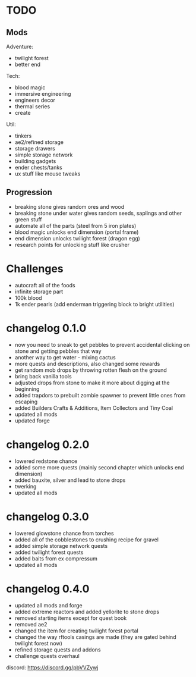 # TODO

## Mods

Adventure:

- twilight forest
- better end

Tech:

- blood magic
- immersive engineering
- engineers decor
- thermal series
- create

Util:

- tinkers
- ae2/refined storage
- storage drawers
- simple storage network
- building gadgets
- ender chests/tanks
- ux stuff like mouse tweaks

## Progression

- breaking stone gives random ores and wood
- breaking stone under water gives random seeds, saplings and other green stuff
- automate all of the parts (steel from 5 iron plates)
- blood magic unlocks end dimension (portal frame)
- end dimension unlocks twilight forest (dragon egg)
- research points for unlocking stuff like crusher

# Challenges

- autocraft all of the foods
- infinite storage part
- 100k blood
- 1k ender pearls (add enderman triggering block to bright utilities)

# changelog 0.1.0

- now you need to sneak to get pebbles to prevent accidental clicking on stone and getting pebbles that way
- another way to get water - mixing cactus
- more quests and descriptions, also changed some rewards
- get random mob drops by throwing rotten flesh on the ground
- bring back vanilla tools
- adjusted drops from stone to make it more about digging at the beginning
- added trapdors to prebuilt zombie spawner to prevent little ones from escaping
- added Builders Crafts & Additions, Item Collectors and Tiny Coal
- updated all mods
- updated forge

# changelog 0.2.0

- lowered redstone chance
- added some more quests (mainly second chapter which unlocks end dimension)
- added bauxite, silver and lead to stone drops
- twerking
- updated all mods

# changelog 0.3.0

- lowered glowstone chance from torches
- added all of the cobblestones to crushing recipe for gravel
- added simple storage network quests
- added twilight forest quests
- added baits from ex compressum
- updated all mods

# changelog 0.4.0

- updated all mods and forge
- added extreme reactors and added yellorite to stone drops
- removed starting items except for quest book
- removed ae2
- changed the item for creating twilight forest portal
- changed the way rftools casings are made (they are gated behind twilight forest now)
- refined storage quests and addons
- challenge quests overhaul

discord: https://discord.gg/pbVVZywj
